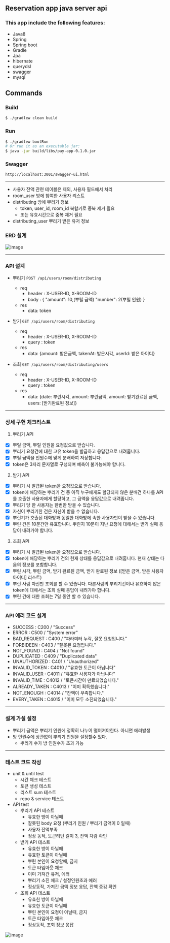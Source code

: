 ## Reservation app java server api

### This app include the following features:

- Java8
- Spring
- Spring boot
- Gradle
- Jpa
- hibernate
- querydsl
- swagger
- mysql

## Commands

### Build

```zsh
$ ./gradlew clean build
```

### Run

```zsh
$ ./gradlew bootRun
# Or run it as an executable jar:
$ java -jar build/libs/pay-app-0.1.0.jar
```

### Swagger
```
http://localhost:3001/swagger-ui.html
```

---
- 사용자 잔액 관련 테이블은 제외, 사용자 필드에서 처리
- room_user 방에 참여한 사용자 리스트
- distributing 방에 뿌리기 정보
  - token, user_id, room_id 복합키로 중복 제거 필요
  - 또는 유효시간으로 중복 제거 필요
- distributing_user 뿌리기 받은 유저 정보
### ERD 설계
![image](https://user-images.githubusercontent.com/5827617/85914096-3b12e580-b875-11ea-8953-f0ad162e1370.png)

---

### API 설계
- 뿌리기 `POST /api/users/room/distributing`
  - req 
      - header : X-USER-ID, X-ROOM-ID 
      - body : {
                 "amount": 10,(뿌릴 금액) 
                 "number": 2(뿌릴 인원)
               }
  - res
      - data: token               

- 받기 `GET /api/users/room/distributing`
    - req 
        - header : X-USER-ID, X-ROOM-ID
        - query : token
    - res
        - data: {amount: 받은금액, takenAt: 받은시각, userId: 받은 아이디} 
  
- 조회 `GET /api/users/room/distributing/users`
    - req 
        - header : X-USER-ID, X-ROOM-ID
         - query : token
    - res
        - data: {date: 뿌린시각, amount: 뿌린금액, amount: 받기완료된 금액, users: [받기완료된 정보]}

---

### 상세 구현 체크리스트
1. 뿌리기 API
 -[x] 뿌릴 금액, 뿌릴 인원을 요청값으로 받습니다.
 -[x] 뿌리기 요청건에 대한 고유 token을 발급하고 응답값으로 내려줍니다.
 -[x] 뿌릴 금액을 인원수에 맞게 분배하여 저장합니다. 
 -[x] token은 3자리 문자열로 구성되며 예측이 불가능해야 합니다.
2. 받기 API
 -[x] 뿌리기 시 발급된 token을 요청값으로 받습니다.
 -[x] token에 해당하는 뿌리기 건 중 아직 누구에게도 할당되지 않은 분배건 하나를 API를 호출한 사용자에게 할당하고, 그 금액을 응답값으로 내려줍니다.
 -[x] 뿌리기 당 한 사용자는 한번만 받을 수 있습니다.
 -[x] 자신이 뿌리기한 건은 자신이 받을 수 없습니다.
 -[x] 뿌린기가 호출된 대화방과 동일한 대화방에 속한 사용자만이 받을 수 있습니다.
 -[x] 뿌린 건은 10분간만 유효합니다. 뿌린지 10분이 지난 요청에 대해서는 받기 실패 응답이 내려가야 합니다.
3. 조회 API
 -[x] 뿌리기 시 발급된 token을 요청값으로 받습니다.
 -[x] token에 해당하는 뿌리기 건의 현재 상태를 응답값으로 내려줍니다. 현재 상태는 다음의 정보를 포함합니다.
 -[x] 뿌린 시각, 뿌린 금액, 받기 완료된 금액, 받기 완료된 정보 ([받은 금액, 받은 사용자 아이디] 리스트)
 -[x] 뿌린 사람 자신만 조회를 할 수 있습니다. 다른사람의 뿌리기건이나 유효하지 않은 token에 대해서는 조회 실패 응답이 내려가야 합니다.
 -[x] 뿌린 건에 대한 조회는 7일 동안 할 수 있습니다.
 
---

### API 에러 코드 설계
- SUCCESS : C200 /  "Success"
- ERROR : C500 /  "System error"
- BAD_REQUEST : C400 /  "파라미터 누락, 잘못 요청입니다."
- FORBIDEEN : C403 /  "잘못된 요청입니다."
- NOT_FOUND : C404 /  "Not found"
- DUPLICATED : C409 /  "Duplicated data"
- UNAUTHORIZED : C401 /  "Unauthorized"
- INVALID_TOKEN : C4010 /  "유효한 토큰이 아닙니다"
- INVALID_USER : C4011 /  "유효한 사용자가 아닙니다"
- INVALID_TIME : C4012 /  "토큰시간이 만료되었습니다."
- ALREADY_TAKEN : C4013 /  "이미 획득했습니다."
- NOT_ENOUGH : C4014 /  "잔액이 부족합니다."
- EVERY_TAKEN : C4015 / "이미 모두 소진되었습니다."

---

### 설계 가설 설정
- 뿌리기 금액은 뿌리기 인원에 정확히 나누어 떨어져야한다. 아니면 에러발생
- 방 인원수에 상관없이 뿌리기 인원을 설정할수 있다. 
  - 뿌리기 수가 방 인원수가 초과 가능  
  
---

### 테스트 코드 작성
- unit & until test
  - 시간 체크 테스트
  - 토큰 생성 테스트
  - 리스트 sum 테스트
  - repo & service 테스트
- API test
  - 뿌리기 API 테스트 
     - 유효한 방이 아닐때
     - 잘못된 body 요청 (뿌리기 인원 / 뿌리기 금액이 0 일때)
     - 사용자 잔액부족
     - 정상 동작, 토큰리턴 길이 3, 잔액 차감 확인
  - 받기 API 테스트
     - 유효한 방이 아닐때
     - 유효한 토큰이 아닐때
     - 뿌린 본인이 요청할때, 금지
     - 토큰 타임아웃 체크
     - 이미 가져간 유저, 에러
     - 뿌리기 소진 체크 / 설정인원초과 에러
     - 정상동작, 가져간 금액 정보 응답, 잔액 증감 확인     
  - 조회 API 테스트
     - 유효한 방이 아닐때
     - 유효한 토큰이 아닐때
     - 뿌린 본인이 요청이 아닐때, 금지
     - 토큰 타임아웃 체크
     - 정상동작, 조회 정보 응답
     
 ![image](https://user-images.githubusercontent.com/5827617/85914470-00ab4780-b879-11ea-99b3-40c508b0c14b.png)